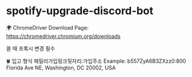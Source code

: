 # spotify-upgrade-discord-bot

🌍 ChromeDriver Download Page: https://chromedriver.chromium.org/downloads

쓸 때 프록시 변경 필수

🍀 입고 형식
패밀리가입링크뒷자리:가입주소
Example: b557ZyA6B3ZXzz0:800 Florida Ave NE, Washington, DC 20002, USA
